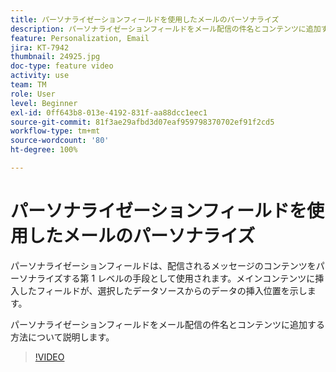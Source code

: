 ```yaml
---
title: パーソナライゼーションフィールドを使用したメールのパーソナライズ
description: パーソナライゼーションフィールドをメール配信の件名とコンテンツに追加する方法について説明します。
feature: Personalization, Email
jira: KT-7942
thumbnail: 24925.jpg
doc-type: feature video
activity: use
team: TM
role: User
level: Beginner
exl-id: 0ff643b8-013e-4192-831f-aa88dcc1eec1
source-git-commit: 81f3ae29afbd3d07eaf959798370702ef91f2cd5
workflow-type: tm+mt
source-wordcount: '80'
ht-degree: 100%

---
```


# パーソナライゼーションフィールドを使用したメールのパーソナライズ

パーソナライゼーションフィールドは、配信されるメッセージのコンテンツをパーソナライズする第 1 レベルの手段として使用されます。メインコンテンツに挿入したフィールドが、選択したデータソースからのデータの挿入位置を示します。

パーソナライゼーションフィールドをメール配信の件名とコンテンツに追加する方法について説明します。

>[!VIDEO](https://video.tv.adobe.com/v/24925?quality=12&learn=on)
